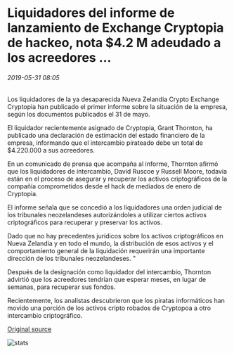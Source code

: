 # Liquidadores del informe de lanzamiento de Exchange Cryptopia de hackeo, nota $4.2 M adeudado a los acreedores ...

###### 2019-05-31 08:05

Los liquidadores de la ya desaparecida Nueva Zelandia Crypto Exchange Cryptopia han publicado el primer informe sobre la situación de la empresa, según los documentos publicados el 31 de mayo.

El liquidador recientemente asignado de Cryptopia, Grant Thornton, ha publicado una declaración de estimación del estado financiero de la empresa, informando que el intercambio pirateado debe un total de $4.220.000 a sus acreedores.

En un comunicado de prensa que acompaña al informe, Thornton afirmó que los liquidadores de intercambio, David Ruscoe y Russell Moore, todavía están en el proceso de asegurar y recuperar los activos criptográficos de la compañía comprometidos desde el hack de mediados de enero de Cryptopia.

El informe señala que se concedió a los liquidadores una orden judicial de los tribunales neozelandeses autorizándoles a utilizar ciertos activos criptográficos para recuperar y preservar los activos.

Dado que no hay precedentes jurídicos sobre los activos criptográficos en Nueva Zelandia y en todo el mundo, la distribución de esos activos y el comportamiento general de la liquidación requerirán una importante dirección de los tribunales neozelandeses. "

Después de la designación como liquidador del intercambio, Thornton advirtió que los acreedores tendrían que esperar meses, en lugar de semanas, para recuperar sus fondos.

Recientemente, los analistas descubrieron que los piratas informáticos han movido una porción de los activos cripto robados de Cryptopoa a otro intercambio criptográfico.

[Original source](https://cointelegraph.com/news/liquidators-of-hacked-cryptopia-exchange-release-report-note-42m-owed-to-creditors)

![stats](https://c.statcounter.com/11760860/0/a89fa40b/1/ "stats")